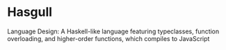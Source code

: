 # Hasgull
Language Design: A Haskell-like language featuring typeclasses, function overloading, and higher-order functions, which compiles to JavaScript
